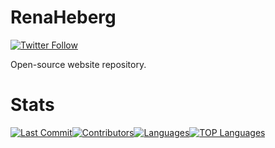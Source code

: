 # RenaHeberg
[![Twitter Follow](https://img.shields.io/twitter/follow/renaheberg)](https://twitter.com/renaheberg)

Open-source website repository.

# Stats
[![Last Commit](https://img.shields.io/github/last-commit/RenaHeberg/renaheberg.github.io/master?style=for-the-badge)](https://github.com/RenaHeberg/renaheberg.github.io/commits/master)[![Contributors](https://img.shields.io/github/contributors/RenaHeberg/renaheberg.github.io?style=for-the-badge)](https://github.com/RenaHeberg/renaheberg.github.io/graphs/contributors)[![Languages](https://img.shields.io/github/languages/count/RenaHeberg/renaheberg.github.io?style=for-the-badge)](https://github.com/RenaHeberg/renaheberg.github.io)[![TOP Languages](https://img.shields.io/github/languages/top/RenaHeberg/renaheberg.github.io?style=for-the-badge)](https://github.com/RenaHeberg/renaheberg.github.io)

